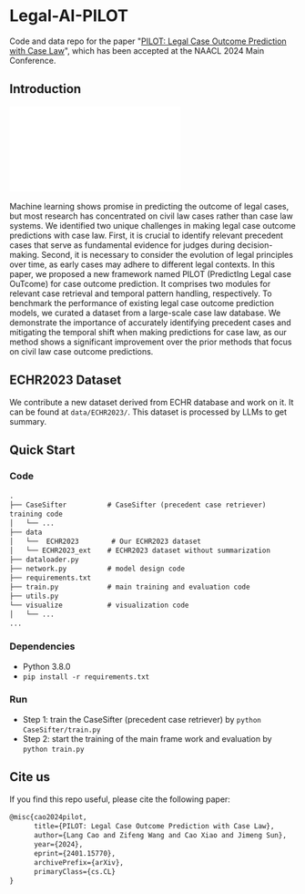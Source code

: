 # Legal-AI-PILOT

Code and data repo for the paper "[PILOT: Legal Case Outcome Prediction with Case Law](https://arxiv.org/abs/2401.15770)", which has been accepted at the NAACL 2024 Main Conference.

## Introduction

![](/figures/Framework.pdf)

Machine learning shows promise in predicting the outcome of legal cases, but most research has concentrated on civil law cases rather than case law systems. We identified two unique challenges in making legal case outcome predictions with case law. First, it is crucial to identify relevant precedent cases that serve as fundamental evidence for judges during decision-making. Second, it is necessary to consider the evolution of legal principles over time, as early cases may adhere to different legal contexts. In this paper, we proposed a new framework named PILOT (PredictIng Legal case OuTcome) for case outcome prediction. It comprises two modules for relevant case retrieval and temporal pattern handling, respectively. To benchmark the performance of existing legal case outcome prediction models, we curated a dataset from a large-scale case law database. We demonstrate the importance of accurately identifying precedent cases and mitigating the temporal shift when making predictions for case law, as our method shows a significant improvement over the prior methods that focus on civil law case outcome predictions.


## ECHR2023 Dataset

We contribute a new dataset derived from ECHR database and work on it. It can be found at `data/ECHR2023/`. This dataset is processed by LLMs to get summary.

## Quick Start

### Code

```shell
.
├── CaseSifter          # CaseSifter (precedent case retriever) training code
│   └── ...
├── data
│   └──  ECHR2023        # Our ECHR2023 dataset
│   └── ECHR2023_ext    # ECHR2023 dataset without summarization
├── dataloader.py
├── network.py          # model design code
├── requirements.txt
├── train.py            # main training and evaluation code
├── utils.py
└── visualize           # visualization code
│   └── ...
...
```

### Dependencies

* Python 3.8.0
* `pip install -r requirements.txt`

### Run

* Step 1: train the CaseSifter (precedent case retriever) by `python CaseSifter/train.py`
* Step 2: start the training of the main frame work and evaluation by `python train.py`

## Cite us

If you find this repo useful, please cite the following paper:

```
@misc{cao2024pilot,
      title={PILOT: Legal Case Outcome Prediction with Case Law}, 
      author={Lang Cao and Zifeng Wang and Cao Xiao and Jimeng Sun},
      year={2024},
      eprint={2401.15770},
      archivePrefix={arXiv},
      primaryClass={cs.CL}
}
```
